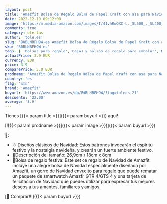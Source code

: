 ```yaml
---
layout: post
title: 'Amazfit Bolsa de Regalo Bolsa de Papel Kraft con asa para Navidad para Smartwatch GTR 4  GTS 4 con Gorro de Regalo Navideño Personalizado- 26.9x18x8cm'
date: 2022-12-19 09:12:00
image: 'https://m.media-amazon.com/images/I/41vhRwQXC-L._SL500_._SL400_.jpg'
comments: true
category: ofertas
author: 'tole.es'
slug: 'B0BLNBFH9W-es Amazfit Bolsa de Regalo Bolsa de Papel Kraft con asa para...'
sku: 'B0BLNBFH9W-es'
tags: [ 'Bolsas para regalo','Cajas y bolsas de regalo para embalar','Material de embalaje','Oficina y papelería','Sobres y suministros para el correo','amazfit','navidad','🇪🇸', ]
actualPrice: 3.9 EUR
currency: EUR
price: 3.9
comparePrice: 5.0 EUR
prodname: 'Amazfit Bolsa de Regalo Bolsa de Papel Kraft con asa para Navidad para Smartwatch GTR 4  GTS 4 con Gorro de Regalo Navideño Personalizado- 26.9x18x8cm'
country: 'es'
flag: '🇪🇸'
brand: 'Amazfit'
buyurl: 'https://www.amazon.es/dp/B0BLNBFH9W/?tag=tolees-21'
descuento: '22.00'
average: '3.9'
---
```


Tienes [{{< param title >}}]({{< param buyurl >}}) aqui!

[![{{< param prodname >}}]({{< param image >}})]({{< param buyurl >}})

🔎:

- ☃ Diseños clásicos de Navidad: Estos patrones invocarán el espíritu festivo y la nostalgia navideña, y crearán un fuerte ambiente festivo.
- 🎀Descripción del tamaño: 26,9cm x 18cm x 8cm
- 🎁Bolsa de regalo festiva: Este set de regalo de Navidad de Amazfit incluye una alegre bolsa de Navidad especialmente diseñada por Amazfit, un gorro de Navidad envuelto para regalo que puede rematar un paquete de smartwatch Amazfit GTR 4/GTS 4 y una tarjeta de felicitación de Navidad que puedes utilizar para expresar tus mejores deseos a tus amantes, familiares y amigos.

[🛒 Comprar!!!]({{< param buyurl >}})
